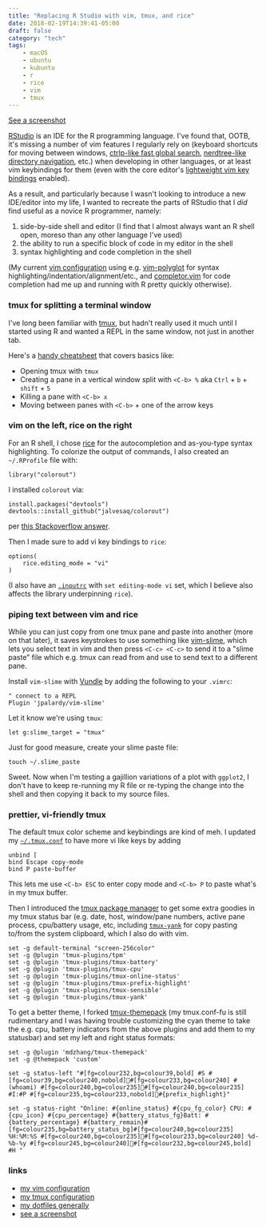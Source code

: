 ```yaml
---
title: "Replacing R Studio with vim, tmux, and rice"
date: 2018-02-19T14:39:41-05:00
draft: false
category: "tech"
tags:
    - macOS
    - ubuntu
    - kubuntu
    - r
    - rice
    - vim
    - tmux
---
```


[See a screenshot][screenshot]

[RStudio][rstudio] is an IDE for the R programming language. I've found that, OOTB, it's missing a number of vim features I regularly rely on (keyboard shortcuts for moving between windows, [ctrlp-like fast global search][ctrlp], [nerdtree-like directory navigation][nerdtree], etc.) when developing in other languages, or at least vim keybindings for them (even with the core editor's [lightweight vim key bindings][rstudio-vim] enabled).

As a result, and particularly because I wasn't looking to introduce a new IDE/editor into my life, I wanted to recreate the parts of RStudio that I _did_ find useful as a novice R programmer, namely:

1. side-by-side shell and editor (I find that I almost always want an R shell open, moreso than any other language I've used)
2. the ability to run a specific block of code in my editor in the shell
3. syntax highlighting and code completion in the shell

(My current [vim configuration][vim-conf] using e.g. [vim-polyglot][vim-polyglot] for syntax highlighting/indentation/alignment/etc., and [completor.vim][vim-compl] for code completion had me up and running with R pretty quickly otherwise).

### tmux for splitting a terminal window

I've long been familiar with [tmux][tmux], but hadn't really used it much until I started using R and wanted a REPL in the same window, not just in another tab.

Here's a [handy cheatsheet](https://gist.github.com/michaellihs/b6d46fa460fa5e429ea7ee5ff8794b96) that covers basics like:

- Opening tmux with `tmux`
- Creating a pane in a vertical window split with `<C-b> %` aka `Ctrl` + `b` + `shift` + `5`
- Killing a pane with `<C-b> x`
- Moving between panes with `<C-b>` + one of the arrow keys

### vim on the left, rice on the right

For an R shell, I chose [rice][rice] for the autocompletion and as-you-type syntax highlighting. To colorize the output of commands, I also created an `~/.RProfile` file with:

```
library("colorout")
```

I installed `colorout` via:

```
install.packages("devtools")
devtools::install_github("jalvesaq/colorout")
```

per [this Stackoverflow answer](https://stackoverflow.com/questions/14355369/r-syntax-highlighting-in-terminal).

Then I made sure to add vi key bindings to `rice`:

```
options(
    rice.editing_mode = "vi"
)
```

(I also have an [`.inputrc`](https://www.gnu.org/software/bash/manual/html_node/Readline-Init-File.html) with `set editing-mode vi` set, which I believe also affects the library underpinning `rice`).

### piping text between vim and rice

While you can just copy from one tmux pane and paste into another (more on that later), it saves keystrokes to use something like [vim-slime][vim-slime], which lets you select text in vim and then press `<C-c> <C-c>` to send it to a "slime paste" file which e.g. tmux can read from and use to send text to a different pane.

Install `vim-slime` with [Vundle][Vundle] by adding the following to your `.vimrc`:

```
" connect to a REPL
Plugin 'jpalardy/vim-slime'
```

Let it know we're using `tmux`:

```
let g:slime_target = "tmux"
```

Just for good measure, create your slime paste file:

```
touch ~/.slime_paste
```

Sweet. Now when I'm testing a gajillion variations of a plot with `ggplot2`, I don't have to keep re-running my R file or re-typing the change into the shell and then copying it back to my source files.

### prettier, vi-friendly tmux

The default tmux color scheme and keybindings are kind of meh. I updated my [`~/.tmux.conf`][tmux-conf] to have more vi like keys by adding

```
unbind [
bind Escape copy-mode
bind P paste-buffer
```

This lets me use `<C-b> ESC` to enter copy mode and `<C-b> P` to paste what's in my tmux buffer.

Then I introduced the [tmux package manager](https://github.com/tmux-plugins/tpm) to get some extra goodies in my tmux status bar (e.g. date, host, window/pane numbers, active pane process, cpu/battery usage, etc, including [`tmux-yank`][tmux-yank] for copy pasting to/from the system clipboard, which I also do with vim.

```
set -g default-terminal "screen-256color"
set -g @plugin 'tmux-plugins/tpm'
set -g @plugin 'tmux-plugins/tmux-battery'
set -g @plugin 'tmux-plugins/tmux-cpu'
set -g @plugin 'tmux-plugins/tmux-online-status'
set -g @plugin 'tmux-plugins/tmux-prefix-highlight'
set -g @plugin 'tmux-plugins/tmux-sensible'
set -g @plugin 'tmux-plugins/tmux-yank'
```

To get a better theme, I forked [tmux-themepack](https://github.com/jimeh/tmux-themepack) (my tmux.conf-fu is still rudimentary and I was having trouble customizing the cyan theme to take the e.g. cpu, battery indicators from the above plugins and add them to my statusbar) and set my left and right status formats:

```
set -g @plugin 'mdzhang/tmux-themepack'
set -g @themepack 'custom'

set -g status-left "#[fg=colour232,bg=colour39,bold] #S #[fg=colour39,bg=colour240,nobold]#[fg=colour233,bg=colour240] #(whoami) #[fg=colour240,bg=colour235]#[fg=colour240,bg=colour235] #I:#P #[fg=colour235,bg=colour233,nobold]#{prefix_highlight}"

set -g status-right "Online: #{online_status} #{cpu_fg_color} CPU: #{cpu_icon} #{cpu_percentage} #{battery_status_fg}Batt: #{battery_percentage} #{battery_remain}#[fg=colour235,bg=battery_status_bg]#[fg=colour240,bg=colour235] %H:%M:%S #[fg=colour240,bg=colour235]#[fg=colour233,bg=colour240] %d-%b-%y #[fg=colour245,bg=colour240]#[fg=colour232,bg=colour245,bold] #H "
```

### links

- [my vim configuration][vim-conf]
- [my tmux configuration][tmux-conf]
- [my dotfiles generally][dotfiles]
- [see a screenshot][screenshot]

[rstudio]: https://www.rstudio.com
[ctrlp]: https://github.com/kien/ctrlp.vim
[nerdtree]: https://github.com/scrooloose/nerdtree
[vim-polyglot]: https://github.com/sheerun/vim-polyglot
[vim-compl]: https://github.com/maralla/completor.vim
[rstudio-vim]: https://blog.rstudio.com/2015/02/23/rstudio-0-99-preview-vim-mode-improvements/
[tmux]: https://tmux.github.io/
[vim-slime]: https://github.com/jpalardy/vim-slime
[Vundle]: https://github.com/VundleVim/Vundle.vim
[rice]: https://github.com/randy3k/rice
[vim-conf]: https://github.com/mdzhang/dotfiles/blob/master/vim/.vimrc
[tmux-conf]: https://github.com/mdzhang/dotfiles/blob/master/tmux/.tmux.conf
[tmux-yank]: https://github.com/jimeh/tmux-themepack
[dotfiles]: https://github.com/mdzhang/dotfiles
[screenshot]: http://cdn.mdzhang.com/images/vim-tmux-r.png
